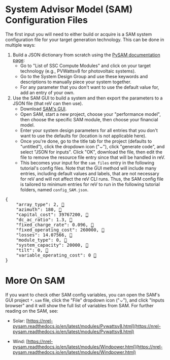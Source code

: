 System Advisor Model (SAM) Configuration Files
===

The first input you will need to either build or acquire is a SAM system 
configuration file for your target generation technology. This can be done in
multiple ways:
  1) Build a JSON dictionary from scratch using the 
  [PySAM documentation page](https://nrel-pysam.readthedocs.io/en/latest/index.html):
      - Go to "List of SSC Compute Modules" and click on your target
        technology (e.g., PVWattsv8 for photovoltaic systems).
      - Go to the System Design Group and use these keywords and descriptions
        to manually piece your system together.
      - For any parameter that you don't want to use the default value for,
        add an entry of your own.
  2) Use the SAM GUI to build a system and then export the parameters to a
      JSON file (that reV can then use).
      - Download [SAM's GUI](https://sam.nrel.gov/download.html).
      - Open SAM, start a new project, choose your "performance model",
        then choose the specific SAM module, then choose your financial
        model.
      - Enter your system design parameters for all entries that you don't
        want to use the defaults for (location is not applicable here).
      - Once you're done, go to the title tab for the project (defaults to
        "untitled"), click the dropdown icon ("⌄"), click "generate code",
        and select "JSON for inputs". Click "OK", download the file, then
        edit the file to remove the resource file entry since that will be
        handled in reV.
      - This becomes your input for the `sam_files` entry in the following 
        tutorial's config files. Note that the GUI method will 
        include many entries, including default values and labels, that are 
        not necessary for reV and will not affect the reV CLI runs. 
        Thus, the SAM config file is tailored to minimum entries 
        for reV to run in the following tutorial folders, 
        named `config_SAM.json`. 

<pre>
{
    "array_type": 2, <a href="https://nrel-pysam.readthedocs.io/en/latest/modules/Pvwattsv8.html#PySAM.Pvwattsv8.Pvwattsv8.SystemDesign.array_type" target=”_blank” >🔗</a>
    "azimuth": 180, <a href="https://nrel-pysam.readthedocs.io/en/latest/modules/Pvwattsv8.html#PySAM.Pvwattsv8.Pvwattsv8.SystemDesign.azimuth">🔗</a>
    "capital_cost": 39767200, <a href="https://nrel-pysam.readthedocs.io/en/latest/modules/Lcoefcr.html#PySAM.Lcoefcr.Lcoefcr.SimpleLCOE.capital_cost">🔗</a> 
    "dc_ac_ratio": 1.3, <a href="https://nrel-pysam.readthedocs.io/en/latest/modules/Pvwattsv8.html#PySAM.Pvwattsv8.Pvwattsv8.SystemDesign.dc_ac_ratio">🔗</a> 
    "fixed_charge_rate": 0.096, <a href="https://nrel-pysam.readthedocs.io/en/latest/modules/Lcoefcr.html#PySAM.Lcoefcr.Lcoefcr.SimpleLCOE.fixed_charge_rate">🔗</a> 
    "fixed_operating_cost": 260000, <a href="https://nrel-pysam.readthedocs.io/en/latest/modules/Lcoefcr.html#PySAM.Lcoefcr.Lcoefcr.SimpleLCOE.fixed_operating_cost">🔗</a> 
    "losses": 14.07566, <a href="https://nrel-pysam.readthedocs.io/en/latest/modules/Pvwattsv8.html#PySAM.Pvwattsv8.Pvwattsv8.SystemDesign.losses">🔗</a> 
    "module_type": 0, <a href="https://nrel-pysam.readthedocs.io/en/latest/modules/Pvwattsv5.html#PySAM.Pvwattsv5.Pvwattsv5.SystemDesign.module_type">🔗</a> 
    "system_capacity": 20000, <a href="https://nrel-pysam.readthedocs.io/en/latest/modules/Pvwattsv8.html#PySAM.Pvwattsv8.Pvwattsv8.SystemDesign.system_capacity">🔗</a> 
    "tilt": 0, <a href="https://nrel-pysam.readthedocs.io/en/latest/modules/Pvwattsv8.html#PySAM.Pvwattsv8.Pvwattsv8.SystemDesign.tilt">🔗</a> 
    "variable_operating_cost": 0 <a href="https://nrel-pysam.readthedocs.io/en/latest/modules/Lcoefcr.html#PySAM.Lcoefcr.Lcoefcr.SimpleLCOE.variable_operating_cost">🔗</a> 
}
</pre>


More On SAM
===
If you want to check other SAM config variables, you can open the SAM's GUI project `*.sam` file, click the "File" dropdown icon ("⌄"), and click "Inputs browser" and it will show the full list of variables from SAM. For further reading on the SAM, see:

- Solar: [https://nrel-pysam.readthedocs.io/en/latest/modules/Pvwattsv8.html](https://nrel-pysam.readthedocs.io/en/latest/modules/Pvwattsv8.html)
        
- Wind: [https://nrel-pysam.readthedocs.io/en/latest/modules/Windpower.html](https://nrel-pysam.readthedocs.io/en/latest/modules/Windpower.html)
